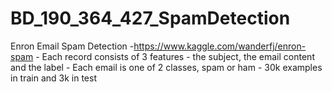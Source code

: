 # BD_190_364_427_SpamDetection
Enron Email Spam Detection    -https://www.kaggle.com/wanderfj/enron-spam    - Each record consists of 3 features - the subject, the email content and the label     - Each email is one of 2 classes, spam or ham     - 30k examples in train and 3k in test      
